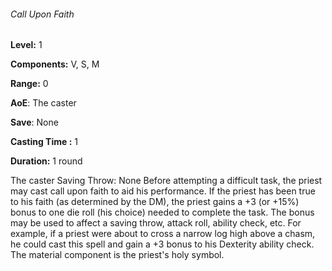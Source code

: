 ###### Call Upon Faith

**Level:** 1

**Components:** V, S, M

**Range:** 0

**AoE**: The caster

**Save**: None

**Casting Time :** 1

**Duration:** 1 round

The caster Saving Throw: None Before attempting a difficult task, the priest may cast call upon faith to aid his performance. If the priest has been true to his faith (as determined by the DM), the priest gains a +3 (or +15%) bonus to one die roll (his choice) needed to complete the task. The bonus may be used to affect a saving throw, attack roll, ability check, etc. For example, if a priest were about to cross a narrow log high above a chasm, he could cast this spell and gain a +3 bonus to his Dexterity ability check. The material component is the priest's holy symbol.